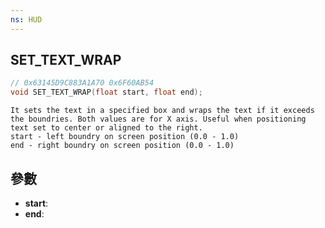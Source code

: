 ```yaml
---
ns: HUD
---
```

## SET_TEXT_WRAP

```c
// 0x63145D9C883A1A70 0x6F60AB54
void SET_TEXT_WRAP(float start, float end);
```

```
It sets the text in a specified box and wraps the text if it exceeds the boundries. Both values are for X axis. Useful when positioning text set to center or aligned to the right.  
start - left boundry on screen position (0.0 - 1.0)  
end - right boundry on screen position (0.0 - 1.0)  
```

## 參數
* **start**: 
* **end**: 

